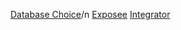 [Database Choice](https://github.com/Geofery/System_Integration/blob/main/04b._%5BPair%5DDatabase_granular_access/Database_choice.md)/n
[Exposee](https://github.com/Geofery/System_Integration/blob/main/04b._%5BPair%5DDatabase_granular_access/Exposee.md)
[Integrator](https://github.com/Geofery/System_Integration/blob/main/04b._%5BPair%5DDatabase_granular_access/Integrator.md)
